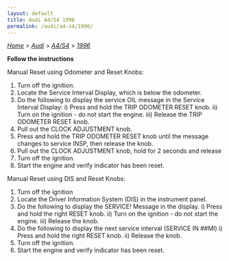 ```yaml
---
layout: default
title: Audi A4/S4 1996
permalink: /audi/a4-s4/1996/
---
```

[*Home*](/) > [*Audi*](/audi/) > [*A4/S4*](/audi/a4-s4/) > [*1996*](/audi/a4-s4/1996/)

**Follow the instructions**

Manual Reset using Odometer and Reset Knobs:
1. Turn off the ignition.
2. Locate the Service Interval Display, which is below the odometer.
3. Do the following to display the service OIL message in the Service Interval Display:
  i) Press and hold the TRIP ODOMETER RESET knob.
  ii) Turn on the ignition - do not start the engine.
  iii) Release the TRIP ODOMETER RESET knob.
4. Pull out the CLOCK ADJUSTMENT knob.
5. Press and hold the TRIP ODOMETER RESET knob until the message changes to service INSP, then release the knob.
6. Pull out the CLOCK ADJUSTMENT knob, hold for 2 seconds and release
7. Turn off the ignition.
8. Start the engine and verify indicator has been reset.

Manual Reset using DIS and Reset Knobs:
1. Turn off the ignition
2. Locate the Driver Information System (DIS) in the instrument panel.
3. Do the following to display the SERVICE! Message in the display.
  i) Press and hold the right RESET knob.
  ii) Turn on the ignition - do not start the engine.
  iii) Release the knob.
4. Do the following to display the next service interval (SERVICE IN ##MI)
  i) Press and hold the right RESET knob.
  ii) Release the knob.
5. Turn off the ignition.
6. Start the engine and verify indicator has been reset.